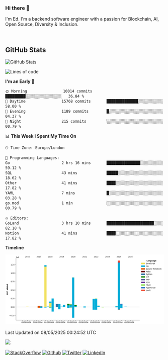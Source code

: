 ### Hi there 👋
 I'm Ed. I'm a backend software engineer with a passion for Blockchain, AI, Open Source, Diversity & Inclusion.

<br />

<h2>GitHub Stats</h2>
<p><img src="https://github-readme-stats.vercel.app/api?username=echarrod&amp;show_icons=true" alt="GitHub Stats"></p>

<!--START_SECTION:waka-->
![Lines of code](https://img.shields.io/badge/From%20Hello%20World%20I%27ve%20Written-5.1%20million%20lines%20of%20code-blue)

**I'm an Early 🐤** 

```text
🌞 Morning                10014 commits       █████████░░░░░░░░░░░░░░░░   36.84 % 
🌆 Daytime                15768 commits       ██████████████░░░░░░░░░░░   58.00 % 
🌃 Evening                1189 commits        █░░░░░░░░░░░░░░░░░░░░░░░░   04.37 % 
🌙 Night                  215 commits         ░░░░░░░░░░░░░░░░░░░░░░░░░   00.79 % 
```


📊 **This Week I Spent My Time On** 

```text
🕑︎ Time Zone: Europe/London

💬 Programming Languages: 
Go                       2 hrs 16 mins       ███████████████░░░░░░░░░░   59.12 % 
SQL                      43 mins             █████░░░░░░░░░░░░░░░░░░░░   18.62 % 
Other                    41 mins             ████░░░░░░░░░░░░░░░░░░░░░   17.82 % 
YAML                     7 mins              █░░░░░░░░░░░░░░░░░░░░░░░░   03.28 % 
go.mod                   1 min               ░░░░░░░░░░░░░░░░░░░░░░░░░   00.79 % 

🔥 Editors: 
GoLand                   3 hrs 10 mins       █████████████████████░░░░   82.18 % 
Notion                   41 mins             ████░░░░░░░░░░░░░░░░░░░░░   17.82 % 
```

**Timeline**

![Lines of Code chart](https://raw.githubusercontent.com/echarrod/echarrod/main/assets/bar_graph.png)


 Last Updated on 08/05/2025 00:24:52 UTC
<!--END_SECTION:waka-->

![](https://komarev.com/ghpvc/?username=echarrod)

<p>
<a href="https://stackoverflow.com/users/1014632/ech" target="_blank"><img alt="StackOverflow" src="https://img.shields.io/badge/-Stackoverflow-FE7A16?style=for-the-badge&logo=stack-overflow&logoColor=white" /></a> 
<a href="https://github.com/echarrod" target="_blank"><img alt="Github" src="https://img.shields.io/badge/GitHub-%2312100E.svg?&style=for-the-badge&logo=Github&logoColor=white" /></a> 
<a href="https://twitter.com/e_harrod" target="_blank"><img alt="Twitter" src="https://img.shields.io/badge/twitter-%231DA1F2.svg?&style=for-the-badge&logo=twitter&logoColor=white" /></a> 
<a href="https://www.linkedin.com/in/ed-harrod" target="_blank"><img alt="LinkedIn" src="https://img.shields.io/badge/linkedin-%230077B5.svg?&style=for-the-badge&logo=linkedin&logoColor=white" /></a>
